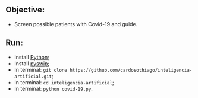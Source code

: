 ## Objective:

 - Screen possible patients with Covid-19 and guide.
 
 ## Run:
 
- Install [Python](https://www.python.org/downloads/);
- Install [pyswip](https://pypi.org/project/pyswip/);
- In terminal: `git clone https://github.com/cardosothiago/inteligencia-artificial.git`;
- In terminal: `cd inteligencia-artificial`;
- In terminal: `python covid-19.py`.
